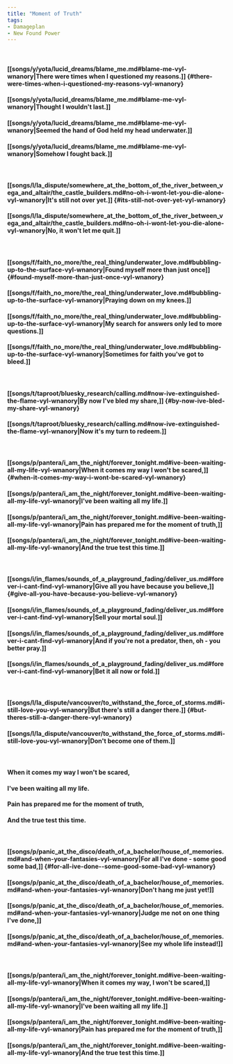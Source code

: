```yaml
---
title: "Moment of Truth"
tags:
- Damageplan
- New Found Power
---
```

&nbsp;
#### [[songs/y/yota/lucid_dreams/blame_me.md#blame-me-vyl-wnanory|There were times when I questioned my reasons.]] {#there-were-times-when-i-questioned-my-reasons-vyl-wnanory}
#### [[songs/y/yota/lucid_dreams/blame_me.md#blame-me-vyl-wnanory|Thought I wouldn't last.]]
#### [[songs/y/yota/lucid_dreams/blame_me.md#blame-me-vyl-wnanory|Seemed the hand of God held my head underwater.]]
#### [[songs/y/yota/lucid_dreams/blame_me.md#blame-me-vyl-wnanory|Somehow I fought back.]]
&nbsp;
#### [[songs/l/la_dispute/somewhere_at_the_bottom_of_the_river_between_vega_and_altair/the_castle_builders.md#no-oh-i-wont-let-you-die-alone-vyl-wnanory|It's still not over yet.]] {#its-still-not-over-yet-vyl-wnanory}
#### [[songs/l/la_dispute/somewhere_at_the_bottom_of_the_river_between_vega_and_altair/the_castle_builders.md#no-oh-i-wont-let-you-die-alone-vyl-wnanory|No, it won't let me quit.]]
&nbsp;
#### [[songs/f/faith_no_more/the_real_thing/underwater_love.md#bubbling-up-to-the-surface-vyl-wnanory|Found myself more than just once]] {#found-myself-more-than-just-once-vyl-wnanory}
#### [[songs/f/faith_no_more/the_real_thing/underwater_love.md#bubbling-up-to-the-surface-vyl-wnanory|Praying down on my knees.]]
#### [[songs/f/faith_no_more/the_real_thing/underwater_love.md#bubbling-up-to-the-surface-vyl-wnanory|My search for answers only led to more questions.]]
#### [[songs/f/faith_no_more/the_real_thing/underwater_love.md#bubbling-up-to-the-surface-vyl-wnanory|Sometimes for faith you've got to bleed.]]
&nbsp;
#### [[songs/t/taproot/bluesky_research/calling.md#now-ive-extinguished-the-flame-vyl-wnanory|By now I've bled my share,]] {#by-now-ive-bled-my-share-vyl-wnanory}
#### [[songs/t/taproot/bluesky_research/calling.md#now-ive-extinguished-the-flame-vyl-wnanory|Now it's my turn to redeem.]]
&nbsp;
#### [[songs/p/pantera/i_am_the_night/forever_tonight.md#ive-been-waiting-all-my-life-vyl-wnanory|When it comes my way I won't be scared,]] {#when-it-comes-my-way-i-wont-be-scared-vyl-wnanory}
#### [[songs/p/pantera/i_am_the_night/forever_tonight.md#ive-been-waiting-all-my-life-vyl-wnanory|I've been waiting all my life.]]
#### [[songs/p/pantera/i_am_the_night/forever_tonight.md#ive-been-waiting-all-my-life-vyl-wnanory|Pain has prepared me for the moment of truth,]]
#### [[songs/p/pantera/i_am_the_night/forever_tonight.md#ive-been-waiting-all-my-life-vyl-wnanory|And the true test this time.]]
&nbsp;
#### [[songs/i/in_flames/sounds_of_a_playground_fading/deliver_us.md#forever-i-cant-find-vyl-wnanory|Give all you have because you believe,]] {#give-all-you-have-because-you-believe-vyl-wnanory}
#### [[songs/i/in_flames/sounds_of_a_playground_fading/deliver_us.md#forever-i-cant-find-vyl-wnanory|Sell your mortal soul.]]
#### [[songs/i/in_flames/sounds_of_a_playground_fading/deliver_us.md#forever-i-cant-find-vyl-wnanory|And if you're not a predator, then, oh - you better pray.]]
#### [[songs/i/in_flames/sounds_of_a_playground_fading/deliver_us.md#forever-i-cant-find-vyl-wnanory|Bet it all now or fold.]]
&nbsp;
#### [[songs/l/la_dispute/vancouver/to_withstand_the_force_of_storms.md#i-still-love-you-vyl-wnanory|But there's still a danger there.]] {#but-theres-still-a-danger-there-vyl-wnanory}
#### [[songs/l/la_dispute/vancouver/to_withstand_the_force_of_storms.md#i-still-love-you-vyl-wnanory|Don't become one of them.]]
&nbsp;
#### When it comes my way I won't be scared,
#### I've been waiting all my life.
#### Pain has prepared me for the moment of truth,
#### And the true test this time.
&nbsp;
#### [[songs/p/panic_at_the_disco/death_of_a_bachelor/house_of_memories.md#and-when-your-fantasies-vyl-wnanory|For all I've done - some good some bad,]] {#for-all-ive-done--some-good-some-bad-vyl-wnanory}
#### [[songs/p/panic_at_the_disco/death_of_a_bachelor/house_of_memories.md#and-when-your-fantasies-vyl-wnanory|Don't hang me just yet!]]
#### [[songs/p/panic_at_the_disco/death_of_a_bachelor/house_of_memories.md#and-when-your-fantasies-vyl-wnanory|Judge me not on one thing I've done,]]
#### [[songs/p/panic_at_the_disco/death_of_a_bachelor/house_of_memories.md#and-when-your-fantasies-vyl-wnanory|See my whole life instead!]]
&nbsp;
#### [[songs/p/pantera/i_am_the_night/forever_tonight.md#ive-been-waiting-all-my-life-vyl-wnanory|When it comes my way, I won't be scared,]]
#### [[songs/p/pantera/i_am_the_night/forever_tonight.md#ive-been-waiting-all-my-life-vyl-wnanory|I've been waiting all my life.]]
#### [[songs/p/pantera/i_am_the_night/forever_tonight.md#ive-been-waiting-all-my-life-vyl-wnanory|Pain has prepared me for the moment of truth,]]
#### [[songs/p/pantera/i_am_the_night/forever_tonight.md#ive-been-waiting-all-my-life-vyl-wnanory|And the true test this time.]]
